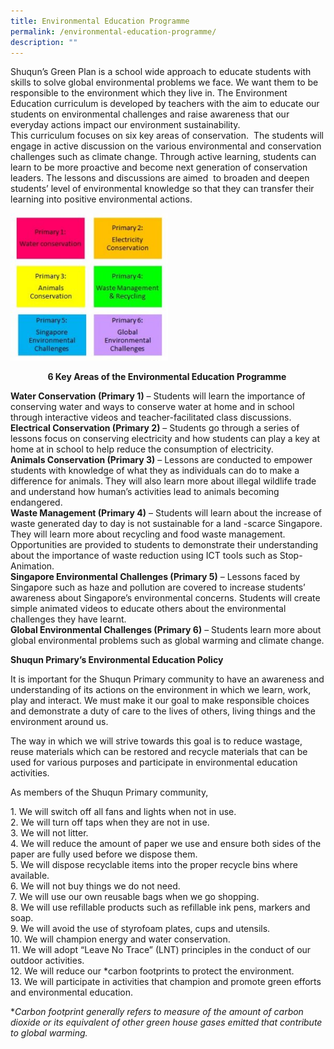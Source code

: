 ```yaml
---
title: Environmental Education Programme
permalink: /environmental-education-programme/
description: ""
---
```


<p>Shuqun&rsquo;s Green Plan is a school wide approach to educate students with skills to solve global environmental problems we face. We want them to be responsible to the environment which they live in. The Environment Education curriculum is developed by teachers with the aim to educate our students on environmental challenges and raise awareness that our everyday actions impact our environment sustainability.<br />This curriculum focuses on six key areas of conservation. &nbsp;The students will engage in active discussion on the various environmental and conservation challenges such as climate change. Through active learning, students can learn to be more proactive and become next generation of conservation leaders. The lessons and discussions are aimed&nbsp;&nbsp;to broaden and deepen students&rsquo; level of environmental knowledge so that they can transfer their learning into positive environmental actions.&nbsp;</p>

<img src="/images/Untitled-300x280.jpg" 
     style="width:50%">

<p style="text-align: center;"><strong>6 Key Areas of the Environmental Education Programme&nbsp;</strong></p>
<p><strong>Water Conservation (Primary 1)</strong>&nbsp;&ndash; Students will learn the importance of conserving water and ways to conserve water at home and in school through interactive videos and teacher-facilitated class discussions.<br /><strong>Electrical Conservation (Primary 2)</strong>&nbsp;&ndash; Students go through a series of lessons focus on conserving electricity and how students can play a key at home at in school to help reduce the consumption of electricity.<br /><strong>Animals Conservation (Primary 3)</strong>&nbsp;&ndash; Lessons are conducted to empower students with knowledge of what they as individuals can do to make a difference for animals. They will also learn more about illegal wildlife trade and understand how human&rsquo;s activities lead to animals becoming endangered.<br /><strong>Waste Management (Primary 4)</strong>&nbsp;&ndash; Students will learn about the increase of waste generated day to day is not sustainable for a land -scarce Singapore. They will learn more about recycling and food waste management. Opportunities are provided to students to demonstrate their understanding about the importance of waste reduction using ICT tools such as Stop-Animation.<br /><strong>Singapore Environmental Challenges (Primary 5)</strong>&nbsp;&ndash; Lessons faced by Singapore such as haze and pollution are covered to increase students&rsquo; awareness about Singapore&rsquo;s environmental concerns. Students will create simple animated videos to educate others about the environmental challenges they have learnt.<br /><strong>Global Environmental Challenges (Primary 6)</strong>&nbsp;&ndash; Students learn more about global environmental problems such as global warming and climate change.</p>
<p><strong>Shuqun Primary&rsquo;s Environmental Education Policy</strong></p>
<p>It is important for the Shuqun Primary community to have an awareness and understanding of its actions on the environment in which we learn, work, play and interact. We must make it our goal to make responsible choices and demonstrate a duty of care to the lives of others, living things and the environment around us.</p>
<p>The way in which we will strive towards this goal is to reduce wastage, reuse materials which can be restored and recycle materials that can be used for various purposes and participate in environmental education activities.</p>
<p>As members of the Shuqun Primary community,</p>
<p>1. We will switch off all fans and lights when not in use.<br />2. We will turn off taps when they are not in use.<br />3. We will not litter.<br />4. We will reduce the amount of paper we use and ensure both sides of the paper are fully used before we dispose them.<br />5. We will dispose recyclable items into the proper recycle bins where available.<br />6. We will not buy things we do not need.<br />7. We will use our own reusable bags when we go shopping.<br />8. We will use refillable products such as refillable ink pens, markers and soap.<br />9. We will avoid the use of styrofoam plates, cups and utensils.<br />10. We will champion energy and water conservation.<br />11. We will adopt &ldquo;Leave No Trace&rdquo; (LNT) principles in the conduct of&nbsp;our outdoor activities.<br />12. We will reduce our *carbon footprints to protect the environment.<br />13. We will participate in activities that champion and promote green&nbsp;efforts and environmental education.</p>
<p>*<em>Carbon footprint generally refers to measure of the amount of carbon dioxide or its equivalent of other green house gases emitted that contribute to global warming.</em></p>